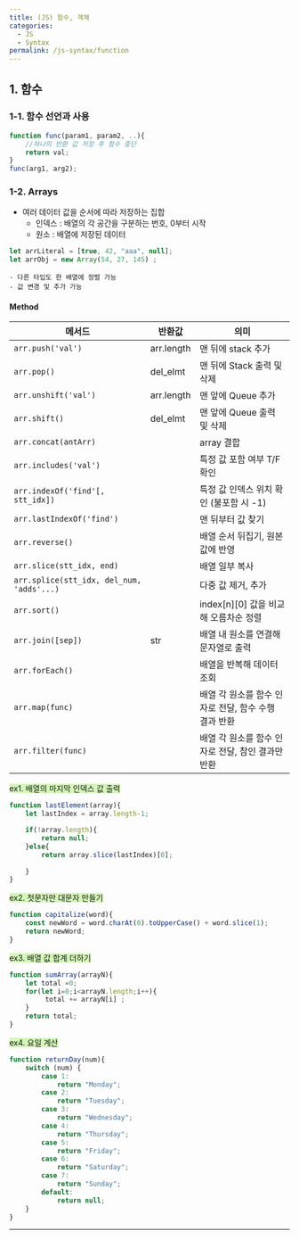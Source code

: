 ```yaml
---
title: (JS) 함수, 객체
categories:
  - JS
  - Syntax
permalink: /js-syntax/function
---
```

## 1. 함수
### 1-1. 함수 선언과 사용
```js
function func(param1, param2, ..){  
	//하나의 반환 값 저장 후 함수 중단
	return val; 
} 
func(arg1, arg2);
```
###  1-2. Arrays
- 여러 데이터 값을 순서에 따라 저장하는 집합
	- 인덱스 : 배열의 각 공간을 구분하는 번호, 0부터 시작
	- 원소 : 배열에 저장된 데이터
```js
let arrLiteral = [true, 42, "aaa", null];
let arrObj = new Array(54, 27, 145) ; 
```
	- 다른 타입도 한 배열에 정렬 가능
	- 값 변경 및 추가 가능

#### Method

| 메서드                                    | 반환값     | 의미                                    |
| ----------------------------------------- | ---------- | --------------------------------------- |
| `arr.push('val')`                         | arr.length | 맨 뒤에 stack 추가                      |
| `arr.pop()`                               | del_elmt   | 맨 뒤에 Stack 출력 및 삭제              |
| `arr.unshift('val')`                      | arr.length | 맨 앞에 Queue 추가                      |
| `arr.shift()`                             | del_elmt   | 맨 앞에 Queue 출력 및 삭제              |
| `arr.concat(antArr)`                      |            | array 결합                              |
| `arr.includes('val')`                     |            | 특정 값 포함 여부 T/F 확인              |
| `arr.indexOf('find'[, stt_idx])`          |            | 특정 값 인덱스 위치 확인 (불포함 시 -1) |
| `arr.lastIndexOf('find')`                 |            | 맨 뒤부터 값 찾기                       |
| `arr.reverse()`                           |            | 배열 순서 뒤집기, 원본 값에 반영        |
| `arr.slice(stt_idx, end)`                 |            | 배열 일부 복사                          |
| `arr.splice(stt_idx, del_num, 'adds'...)` |            | 다중 값 제거, 추가                      |
| `arr.sort()`                              |            | index[n]\[0] 값을 비교해 오름차순 정렬  |
| `arr.join([sep])`                         | str        | 배열 내 원소를 연결해 문자열로 출력     |
| `arr.forEach()`                           |            | 배열을 반복해 데이터 조회               |
| `arr.map(func)`                           |            |    배열 각 원소를 함수 인자로 전달, 함수 수행 결과 반환                                     |
| `arr.filter(func)`                        |            |  배열 각 원소를 함수 인자로 전달, 참인 결과만 반환                                       |

<span style="background:#d3f8b6">ex1. 배열의 마지막 인덱스 값 출력</span>
```js
function lastElement(array){   
    let lastIndex = array.length-1;

    if(!array.length){
        return null;
    }else{
        return array.slice(lastIndex)[0];
        
    }
}
```

<span style="background:#d3f8b6">ex2. 첫문자만 대문자 만들기</span>
```js
function capitalize(word){
    const newWord = word.charAt(0).toUpperCase() + word.slice(1);    
    return newWord;
}
```
<span style="background:#d3f8b6">ex3. 배열 값 합계 더하기</span>
```js
function sumArray(arrayN){
    let total =0;
    for(let i=0;i<arrayN.length;i++){
         total += arrayN[i] ;
    }
    return total;
}
```
<span style="background:#d3f8b6">ex4. 요일 계산</span>
```js
function returnDay(num){
    switch (num) {
        case 1:
            return "Monday";
        case 2:
            return "Tuesday";
        case 3:
            return "Wednesday";
        case 4:
            return "Thursday";
        case 5:
            return "Friday";
        case 6:
            return "Saturday";
        case 7:
            return "Sunday";
        default:
            return null;
    }
}
```
---
